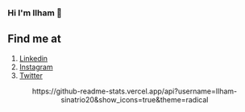 ### Hi I'm Ilham 👋



## Find me at
1. <a href="https://www.linkedin.com/in/ilham-sinatrio-gumelar-504656193/">Linkedin</a>
2. <a href="https://www.linkedin.com/in/ilham-sinatrio-gumelar-504656193/">Instagram</a>
3. <a href="https://www.linkedin.com/in/ilham-sinatrio-gumelar-504656193/">Twitter</a>


<center>https://github-readme-stats.vercel.app/api?username=Ilham-sinatrio20&show_icons=true&theme=radical</center>


<!--
**Ilham-sinatrio20/Ilham-sinatrio20** is a ✨ _special_ ✨ repository because its `README.md` (this file) appears on your GitHub profile.

Here are some ideas to get you started:

- 🔭 I’m currently working on ...
- 🌱 I’m currently learning ...
- 👯 I’m looking to collaborate on ...
- 🤔 I’m looking for help with ...
- 💬 Ask me about ...
- 📫 How to reach me: ...
- 😄 Pronouns: ...
- ⚡ Fun fact: ...
-->

